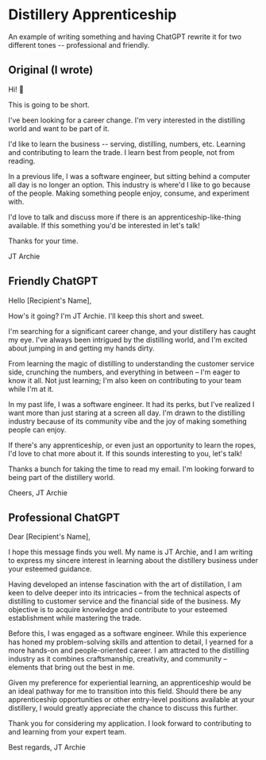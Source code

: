 # Distillery Apprenticeship

An example of writing something and having ChatGPT rewrite it for two different
tones -- professional and friendly.

## Original (I wrote)

Hi! 👋

This is going to be short.

I've been looking for a career change. I'm very interested in the distilling
world and want to be part of it.

I'd like to learn the business -- serving, distilling, numbers, etc. Learning
and contributing to learn the trade. I learn best from people, not from reading.

In a previous life, I was a software engineer, but sitting behind a computer all
day is no longer an option. This industry is where'd I like to go because of the
people. Making something people enjoy, consume, and experiment with.

I'd love to talk and discuss more if there is an apprenticeship-like-thing
available. If this something you'd be interested in let's talk!

Thanks for your time.

JT Archie

## Friendly ChatGPT

Hello [Recipient's Name],

How's it going? I'm JT Archie. I'll keep this short and sweet.

I'm searching for a significant career change, and your distillery has caught my
eye. I've always been intrigued by the distilling world, and I'm excited about
jumping in and getting my hands dirty.

From learning the magic of distilling to understanding the customer service
side, crunching the numbers, and everything in between – I'm eager to know it
all. Not just learning; I'm also keen on contributing to your team while I'm at
it.

In my past life, I was a software engineer. It had its perks, but I've realized
I want more than just staring at a screen all day. I'm drawn to the distilling
industry because of its community vibe and the joy of making something people
can enjoy.

If there's any apprenticeship, or even just an opportunity to learn the ropes,
I'd love to chat more about it. If this sounds interesting to you, let's talk!

Thanks a bunch for taking the time to read my email. I'm looking forward to
being part of the distillery world.

Cheers, JT Archie

## Professional ChatGPT

Dear [Recipient's Name],

I hope this message finds you well. My name is JT Archie, and I am writing to
express my sincere interest in learning about the distillery business under your
esteemed guidance.

Having developed an intense fascination with the art of distillation, I am keen
to delve deeper into its intricacies – from the technical aspects of distilling
to customer service and the financial side of the business. My objective is to
acquire knowledge and contribute to your esteemed establishment while mastering
the trade.

Before this, I was engaged as a software engineer. While this experience has
honed my problem-solving skills and attention to detail, I yearned for a more
hands-on and people-oriented career. I am attracted to the distilling industry
as it combines craftsmanship, creativity, and community – elements that bring
out the best in me.

Given my preference for experiential learning, an apprenticeship would be an
ideal pathway for me to transition into this field. Should there be any
apprenticeship opportunities or other entry-level positions available at your
distillery, I would greatly appreciate the chance to discuss this further.

Thank you for considering my application. I look forward to contributing to and
learning from your expert team.

Best regards, JT Archie
